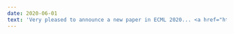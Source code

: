 ```yaml
---
date: 2020-06-01
text: 'Very pleased to announce a new paper in ECML 2020... <a href="https://arxiv.org/abs/1902.04422/">To Ensemble or Not Ensemble: When does End-To-End Training Fail?</a>. In collaboration with many colleagues from Manchester, this is a key output from our EPSRC funded LAMBDA project, investigating the issues of modularity and cooperative training in deep neural networks.'
---
```

